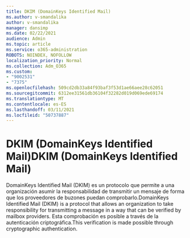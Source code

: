 ```yaml
---
title: DKIM (DomainKeys Identified Mail)
ms.author: v-smandalika
author: v-smandalika
manager: dansimp
ms.date: 02/22/2021
audience: Admin
ms.topic: article
ms.service: o365-administration
ROBOTS: NOINDEX, NOFOLLOW
localization_priority: Normal
ms.collection: Adm_O365
ms.custom:
- "9002531"
- "7375"
ms.openlocfilehash: 509cd2db33a84f93baf3f53d1ae66aee28c62051
ms.sourcegitcommit: 6312ee31561db36104f32282d019d069ede69174
ms.translationtype: MT
ms.contentlocale: es-ES
ms.lasthandoff: 03/11/2021
ms.locfileid: "50737887"
---
```

# <a name="dkim-domainkeys-identified-mail"></a><span data-ttu-id="06ea8-102">DKIM (DomainKeys Identified Mail)</span><span class="sxs-lookup"><span data-stu-id="06ea8-102">DKIM (DomainKeys Identified Mail)</span></span>

<span data-ttu-id="06ea8-103">DomainKeys Identified Mail (DKIM) es un protocolo que permite a una organización asumir la responsabilidad de transmitir un mensaje de forma que los proveedores de buzones puedan comprobarlo.</span><span class="sxs-lookup"><span data-stu-id="06ea8-103">DomainKeys Identified Mail (DKIM) is a protocol that allows an organization to take responsibility for transmitting a message in a way that can be verified by mailbox providers.</span></span> <span data-ttu-id="06ea8-104">Esta comprobación es posible a través de la autenticación criptográfica.</span><span class="sxs-lookup"><span data-stu-id="06ea8-104">This verification is made possible through cryptographic authentication.</span></span>
